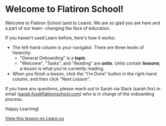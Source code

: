 # Welcome to Flatiron School!

 Welcome to Flatiron School (and to Learn). We are so glad you are here and a part of our team- changing the face of education. 
 
 If you haven't used Learn before, here's how it works:
- The left-hand column is your navigator. There are three levels of hiearchy:
  - "General Onboarding" is a **topic**.
  - "Welcome", "Tasks", and "Reading" are **units**. Units contain **lessons**; a lesson is what you're currently reading.
- When you finish a lesson, click the "I'm Done" button in the right-hand column, and then click "Next Lesson".

If you have any questions, please reach out to Sarah via Slack (sarah.fox) or email (sarah.fox@flatironschool.com) who is in charge of the onboarding process.

Happy Learning!

<a href='https://learn.co/lessons/staff-onboarding-welcome' data-visibility='hidden'>View this lesson on Learn.co</a>
